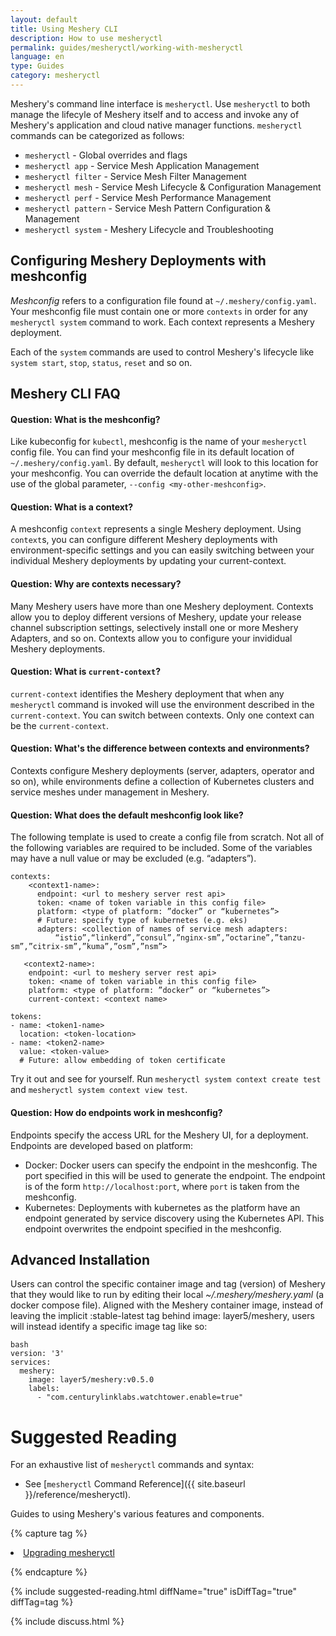 ```yaml
---
layout: default
title: Using Meshery CLI
description: How to use mesheryctl
permalink: guides/mesheryctl/working-with-mesheryctl
language: en
type: Guides
category: mesheryctl
---
```


Meshery's command line interface is `mesheryctl`. Use `mesheryctl` to both manage the lifecyle of Meshery itself and to access and invoke any of Meshery's application and cloud native manager functions. `mesheryctl` commands can be categorized as follows:

- `mesheryctl` - Global overrides and flags
- `mesheryctl app` - Service Mesh Application Management
- `mesheryctl filter` - Service Mesh Filter Management
- `mesheryctl mesh` - Service Mesh Lifecycle & Configuration Management
- `mesheryctl perf` - Service Mesh Performance Management
- `mesheryctl pattern` - Service Mesh Pattern Configuration & Management
- `mesheryctl system` - Meshery Lifecycle and Troubleshooting

## Configuring Meshery Deployments with meshconfig

_Meshconfig_ refers to a configuration file found at `~/.meshery/config.yaml`. Your meshconfig file must contain one or more `contexts` in order for any `mesheryctl system` command to work. Each context represents a Meshery deployment.

Each of the `system` commands are used to control Meshery's lifecycle like `system start`, `stop`, `status`, `reset` and so on.

## Meshery CLI FAQ

#### Question: What is the meshconfig?

Like kubeconfig for `kubectl`, meshconfig is the name of your `mesheryctl` config file. You can find your meshconfig file in its default location of `~/.meshery/config.yaml`. By default, `mesheryctl` will look to this location for your meshconfig. You can override the default location at anytime with the use of the global parameter, `--config <my-other-meshconfig>`.

#### Question: What is a context?

A meshconfig `context` represents a single Meshery deployment. Using `context`s, you can configure different Meshery deployments with environment-specific settings and you can easily switching between your individual Meshery deployments by updating your current-context.

#### Question: Why are contexts necessary?

Many Meshery users have more than one Meshery deployment. Contexts allow you to deploy different versions of Meshery, update your release channel subscription settings, selectively install one or more Meshery Adapters, and so on. Contexts allow you to configure your invididual Meshery deployments.


#### Question: What is `current-context`?

`current-context` identifies the Meshery deployment that when any `mesheryctl` command is invoked will use the environment described in the `current-context`. You can switch between contexts. Only one context can be the `current-context`.

#### Question: What's the difference between contexts and environments?

Contexts configure Meshery deployments (server, adapters, operator and so on), while environments define a collection of Kubernetes clusters and service meshes under management in Meshery.

#### Question: What does the default meshconfig look like?

The following template is used to create a config file from scratch. Not all of the following variables are required to be included. Some of the variables may have a null value or may be excluded (e.g. “adapters”).

```
contexts:
    <context1-name>:
      endpoint: <url to meshery server rest api>
      token: <name of token variable in this config file>
      platform: <type of platform: ”docker” or “kubernetes”>
      # Future: specify type of kubernetes (e.g. eks)
      adapters: <collection of names of service mesh adapters:
          “istio”,“linkerd”,”consul”,”nginx-sm”,”octarine”,”tanzu-sm”,”citrix-sm”,”kuma”,”osm”,”nsm”>

   <context2-name>:
    endpoint: <url to meshery server rest api>
    token: <name of token variable in this config file>
    platform: <type of platform: ”docker” or “kubernetes”>
    current-context: <context name>

tokens:
- name: <token1-name>
  location: <token-location>
- name: <token2-name>
  value: <token-value>
  # Future: allow embedding of token certificate
```

Try it out and see for yourself. Run `mesheryctl system context create test` and `mesheryctl system context view test`.

#### Question: How do endpoints work in meshconfig?

Endpoints specify the access URL for the Meshery UI, for a deployment. Endpoints are developed based on platform:

- Docker: Docker users can specify the endpoint in the meshconfig. The port specified in this will be used to generate the endpoint. The endpoint is of the form `http://localhost:port`, where `port` is taken from the meshconfig.
- Kubernetes: Deployments with kubernetes as the platform have an endpoint generated by service discovery using the Kubernetes API. This endpoint overwrites the endpoint specified in the meshconfig.

## Advanced Installation

Users can control the specific container image and tag (version) of Meshery that they would like to run by editing their local _~/.meshery/meshery.yaml_ (a docker compose file).
Aligned with the Meshery container image, instead of leaving the implicit :stable-latest tag behind image: layer5/meshery, users will instead identify a specific image tag like so:

```
bash
version: '3'
services:
  meshery:
    image: layer5/meshery:v0.5.0
    labels:
      - "com.centurylinklabs.watchtower.enable=true"
```

# Suggested Reading

For an exhaustive list of `mesheryctl` commands and syntax:

- See [`mesheryctl` Command Reference]({{ site.baseurl }}/reference/mesheryctl).

Guides to using Meshery's various features and components.

{% capture tag %}

<li><a href="{{ site.baseurl }}/guides/upgrade#upgrading-meshery-cli">Upgrading mesheryctl</a></li>

{% endcapture %}

{% include suggested-reading.html diffName="true" isDiffTag="true" diffTag=tag %}

<!-- ## Related Guides

<div>
  <a href="{{ site.baseurl }}/guides/mesheryctl/configuring-autocompletion-for-mesheryctl">
    <div class="overview">Configuring Autocompletion for `mesheryctl`</div>
  </a>
  <p>Configure automatic completion of `mesheryctl` commands in your environment.</p>
</div>

<div class="wrapper" style="text-align: left;">
  <div>
  <a href="{{ site.baseurl }}/reference/mesheryctl">
    <div class="overview">Command Reference</div>
  </a>
  <p>Find an exhaustive list of commands and their syntax.</p>
</div>

<div>
  <a href="{{ site.baseurl }}/guides/upgrade">
    <div class="overview">Upgrade Guide</div>
  </a>
  <p>To upgrade <code>mesheryctl</code>, refer to the Upgrade Guide.</p>
</div>


</div> -->

<!--
## Installing `mesheryctl`

### Mac or Linux

Use your choice of homebrew or bash to install `mesheryctl`. You only need to use one.
### Homebrew

Install `mesheryctl` and run Meshery on Mac with Homebrew.

#### Installing with Homebrew

To install `mesheryctl`, execute the following commands:

 <pre class="codeblock-pre"><div class="codeblock">
 <div class="clipboardjs">
 brew tap layer5io/tap
 brew install mesheryctl
 mesheryctl system start
 </div></div>
 </pre>

**Upgrading with Homebrew**

To upgrade `mesheryctl`, execute the following command:

 <pre class="codeblock-pre"><div class="codeblock">
 <div class="clipboardjs">
 brew upgrade mesheryctl
 </div></div>
 </pre>

#### Bash

**Installing with Bash**

Install `mesheryctl` and run Meshery on Mac or Linux with this script:

 <pre class="codeblock-pre"><div class="codeblock">
 <div class="clipboardjs">
 curl -L https://meshery.io/install | bash -
 </div></div>
 </pre>

**Upgrading with Bash**

Upgrade `mesheryctl` and run Meshery on Mac or Linux with this script:

 <pre class="codeblock-pre"><div class="codeblock">
 <div class="clipboardjs">
 curl -L https://meshery.io/install | bash -
 </div></div>
 </pre>

## Windows

### Installing the `mesheryctl` binary

Download and unzip `mesheryctl` from the [Meshery releases](https://github.com/layer5io/meshery/releases/) page. Add `mesheryctl` to your PATH for ease of use. Then, execute:

 <pre class="codeblock-pre"><div class="codeblock">
 <div class="clipboardjs">
 ./mesheryctl system start
 </div></div>
 </pre>

### Scoop

Use [Scoop](https://scoop.sh) to install Meshery on your Windows machine.

**Installing with Scoop**

Add the Meshery Scoop Bucket and install:

 <pre class="codeblock-pre"><div class="codeblock">
 <div class="clipboardjs">
 scoop bucket add mesheryctl https://github.com/layer5io/scoop-bucket.git
 scoop install mesheryctl
 </div></div>
 </pre>

**Upgrading with Scoop**

To upgrade `mesheryctl`, execute the following command:

 <pre class="codeblock-pre"><div class="codeblock">
 <div class="clipboardjs">
 scoop update mesheryctl
 </div></div>
 </pre>

-->
{% include discuss.html %}